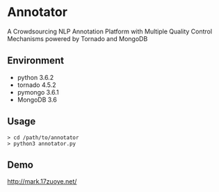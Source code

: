 # Annotator
A Crowdsourcing NLP Annotation Platform with Multiple Quality Control Mechanisms powered by Tornado and MongoDB

## Environment

- python 3.6.2
- tornado 4.5.2
- pymongo 3.6.1
- MongoDB 3.6

## Usage

```shell
> cd /path/to/annotator
> python3 annotator.py
```

## Demo

http://mark.17zuoye.net/